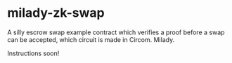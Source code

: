 # milady-zk-swap

A silly escrow swap example contract which verifies a proof before a swap can be accepted, which circuit is made in Circom. Milady.

Instructions soon!
